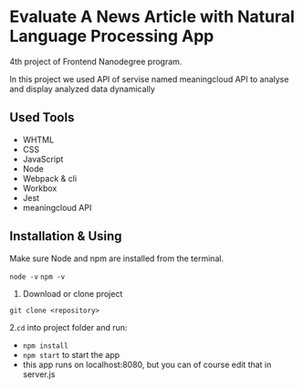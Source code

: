 #  Evaluate A News Article with Natural Language Processing App

4th project of Frontend Nanodegree program.

 In this project we used API of servise named meaningcloud API to analyse and display analyzed data dynamically

## Used Tools

- WHTML
- CSS
- JavaScript
- Node
- Webpack & cli
- Workbox
- Jest
- meaningcloud API

## Installation & Using 

Make sure Node and npm are installed from the terminal.

`node -v`
`npm -v`

1. Download or clone project

`git clone <repository>` 

2.`cd` into project folder and run:
- ```npm install```
- ```npm start``` to start the app
- this app runs on localhost:8080, but you can of course edit that in server.js


